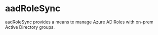 # aadRoleSync
aadRoleSync provides a means to manage Azure AD Roles with on-prem Active Directory groups.

